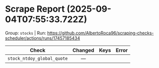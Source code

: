 # Scrape Report (2025-09-04T07:55:33.722Z)

Group: `stocks`  |  Run: https://github.com/AlbertoRoca96/scraping-checks-scheduler/actions/runs/17457185434

| Check | Changed | Keys | Error |
|---|:---:|:--|:--|
| `stock_ntdoy_global_quote` | — |  |  |
